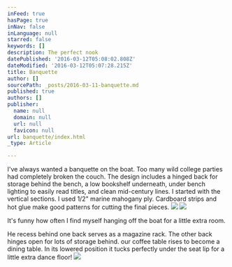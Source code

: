 ```yaml
---
inFeed: true
hasPage: true
inNav: false
inLanguage: null
starred: false
keywords: []
description: The perfect nook
datePublished: '2016-03-12T05:08:02.808Z'
dateModified: '2016-03-12T05:07:28.215Z'
title: Banquette
author: []
sourcePath: _posts/2016-03-11-banquette.md
published: true
authors: []
publisher:
  name: null
  domain: null
  url: null
  favicon: null
url: banquette/index.html
_type: Article

---
```

I've always wanted a banquette on the boat.  Too many wild college parties had completely broken the couch.  The design includes a hinged back for storage behind the bench, a low bookshelf underneath, under bench lighting to easily read titles, and clean mid-century lines.  I started with the vertical sections.  I used 1/2" marine mahogany ply.  Cardboard strips and hot glue make good patterns for cutting the final pieces.
![](https://the-grid-user-content.s3-us-west-2.amazonaws.com/c991d200-3ef5-47ae-8ad0-3d4dbc6f62dd.jpg)
![](https://the-grid-user-content.s3-us-west-2.amazonaws.com/d8771b44-5d91-4af7-99a3-c6a25659c910.jpg)

It's funny how often I find myself hanging off the boat for a little extra room.

He recess behind one back serves as a magazine rack.  The other back hinges open for lots of storage behind.  our coffee table rises to become a dining table.  In its lowered position it tucks perfectly under the seat lip for a little extra dance floor!
![](https://the-grid-user-content.s3-us-west-2.amazonaws.com/109bf807-81a6-4fbe-9924-40c09d84cddf.jpg)